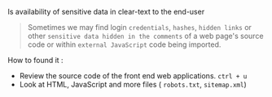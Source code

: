 Is availability of sensitive data in clear-text to the end-user

> Sometimes we may find login `credentials`, `hashes`, `hidden links` or other `sensitive data hidden in the comments` of a web page's source code or within `external JavaScript` code being imported.


How to found it :
- Review the source code of the front end web applications. `ctrl + u`
- Look at HTML, JavaScript and more files ( `robots.txt`, `sitemap.xml`)
